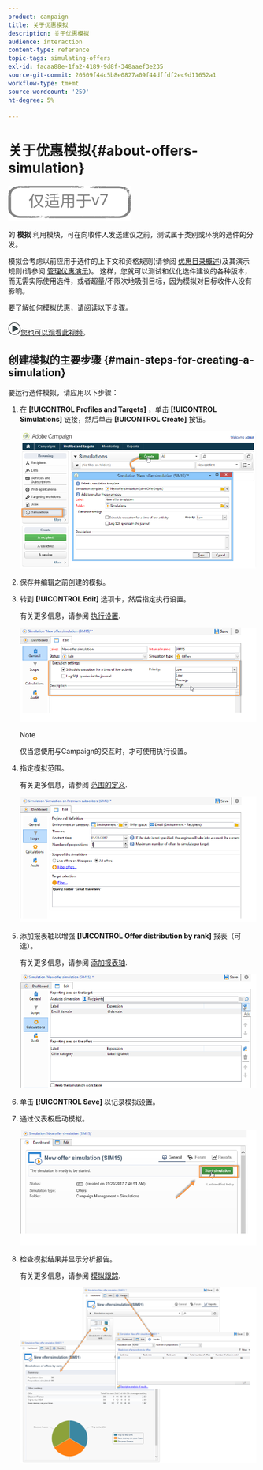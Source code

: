 ```yaml
---
product: campaign
title: 关于优惠模拟
description: 关于优惠模拟
audience: interaction
content-type: reference
topic-tags: simulating-offers
exl-id: facaa88e-1fa2-4189-9d8f-348aaef3e235
source-git-commit: 20509f44c5b8e0827a09f44dffdf2ec9d11652a1
workflow-type: tm+mt
source-wordcount: '259'
ht-degree: 5%

---
```


# 关于优惠模拟{#about-offers-simulation}

![](../../assets/v7-only.svg)

的 **模拟** 利用模块，可在向收件人发送建议之前，测试属于类别或环境的选件的分发。

模拟会考虑以前应用于选件的上下文和资格规则(请参阅 [优惠目录概述](../../interaction/using/offer-catalog-overview.md))及其演示规则(请参阅 [管理优惠演示](../../interaction/using/managing-offer-presentation.md))。 这样，您就可以测试和优化选件建议的各种版本，而无需实际使用选件，或者超量/不限次地吸引目标，因为模拟对目标收件人没有影响。

要了解如何模拟优惠，请阅读以下步骤。

![](assets/do-not-localize/how-to-video.png)[您也可以观看此视频](https://helpx.adobe.com/campaign/classic/how-to/simulate-offer-in-acv6.html?playlist=/ccx/v1/collection/product/campaign/classic/segment/digital-marketers/explevel/intermediate/applaunch/introduction/collection.ccx.js&amp;ref=helpx.adobe.com)。

## 创建模拟的主要步骤 {#main-steps-for-creating-a-simulation}

要运行选件模拟，请应用以下步骤：

1. 在 **[!UICONTROL Profiles and Targets]** ，单击 **[!UICONTROL Simulations]** 链接，然后单击 **[!UICONTROL Create]** 按钮。

   ![](assets/offer_simulation_001.png)

1. 保存并编辑之前创建的模拟。
1. 转到 **[!UICONTROL Edit]** 选项卡，然后指定执行设置。

   有关更多信息，请参阅 [执行设置](../../interaction/using/execution-settings.md).

   ![](assets/offer_simulation_003.png)

   >[!NOTE]
   >
   >仅当您使用与Campaign的交互时，才可使用执行设置。

1. 指定模拟范围。

   有关更多信息，请参阅 [范围的定义](../../interaction/using/simulation-scope.md#definition-of-the-scope).

   ![](assets/offer_simulation_004.png)

1. 添加报表轴以增强 **[!UICONTROL Offer distribution by rank]** 报表（可选）。

   有关更多信息，请参阅 [添加报表轴](../../interaction/using/simulation-scope.md#adding-reporting-axes).

   ![](assets/offer_simulation_005.png)

1. 单击 **[!UICONTROL Save]** 以记录模拟设置。
1. 通过仪表板启动模拟。

   ![](assets/offer_simulation_006.png)

1. 检查模拟结果并显示分析报告。

   有关更多信息，请参阅 [模拟跟踪](../../interaction/using/simulation-tracking.md).

   ![](assets/offer_simulation_007.png)
